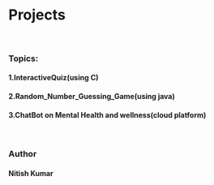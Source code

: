 # Projects
<br>
<h3>Topics:</h3>
<h4>1.InteractiveQuiz(using C)</h4>
<h4>2.Random_Number_Guessing_Game(using java)</h4>
<h4>3.ChatBot on Mental Health and wellness(cloud platform)</h4>
<br>
<h3>Author</h3>
  <h4>Nitish Kumar</h4>
